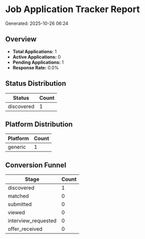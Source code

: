 # Job Application Tracker Report
Generated: 2025-10-26 06:24

## Overview
- **Total Applications:** 1
- **Active Applications:** 0
- **Pending Applications:** 1
- **Response Rate:** 0.0%

## Status Distribution

| Status | Count |
|--------|-------|
| discovered | 1 |

## Platform Distribution

| Platform | Count |
|----------|-------|
| generic | 1 |

## Conversion Funnel

| Stage | Count |
|-------|-------|
| discovered | 1 |
| matched | 0 |
| submitted | 0 |
| viewed | 0 |
| interview_requested | 0 |
| offer_received | 0 |
